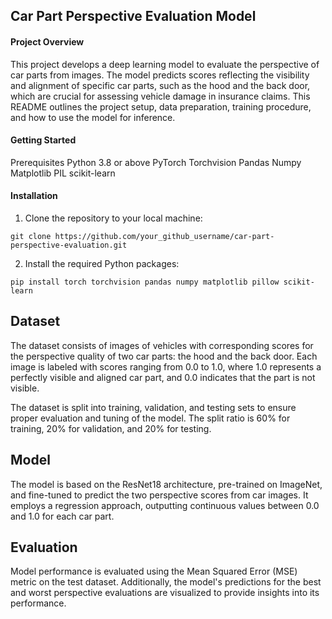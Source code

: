 ## Car Part Perspective Evaluation Model

#### Project Overview
This project develops a deep learning model to evaluate the perspective of car parts from images. The model predicts scores reflecting the visibility and alignment of specific car parts, such as the hood and the back door, which are crucial for assessing vehicle damage in insurance claims. This README outlines the project setup, data preparation, training procedure, and how to use the model for inference.

#### Getting Started
Prerequisites
Python 3.8 or above
PyTorch
Torchvision
Pandas
Numpy
Matplotlib
PIL
scikit-learn

#### Installation
1. Clone the repository to your local machine:
```
git clone https://github.com/your_github_username/car-part-perspective-evaluation.git
```
2. Install the required Python packages:
```
pip install torch torchvision pandas numpy matplotlib pillow scikit-learn
```

## Dataset
The dataset consists of images of vehicles with corresponding scores for the perspective quality of two car parts: the hood and the back door. Each image is labeled with scores ranging from 0.0 to 1.0, where 1.0 represents a perfectly visible and aligned car part, and 0.0 indicates that the part is not visible.

The dataset is split into training, validation, and testing sets to ensure proper evaluation and tuning of the model. The split ratio is 60% for training, 20% for validation, and 20% for testing.

## Model
The model is based on the ResNet18 architecture, pre-trained on ImageNet, and fine-tuned to predict the two perspective scores from car images. It employs a regression approach, outputting continuous values between 0.0 and 1.0 for each car part.

## Evaluation
Model performance is evaluated using the Mean Squared Error (MSE) metric on the test dataset. Additionally, the model's predictions for the best and worst perspective evaluations are visualized to provide insights into its performance.
